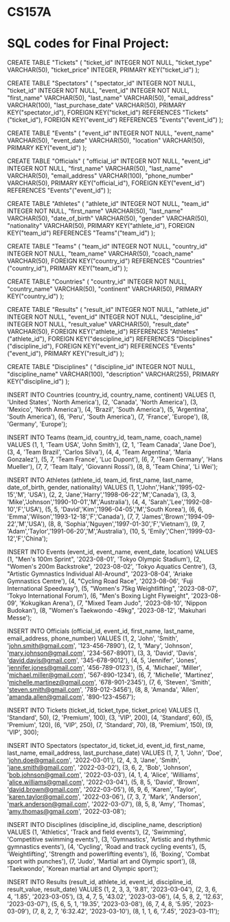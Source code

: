 # CS157A
# SQL codes for Final Project:




CREATE TABLE "Tickets" (
	"ticket_id"	INTEGER NOT NULL,
	"ticket_type"	VARCHAR(50),
	"ticket_price"	INTEGER,
	PRIMARY KEY("ticket_id")
);

CREATE TABLE "Spectators" (
	"spectator_id"	INTEGER NOT NULL,
	"ticket_id"	INTEGER NOT NULL,
	"event_id"	INTEGER NOT NULL,
	"first_name"	VARCHAR(50),
	"last_name"	VARCHAR(50),
	"email_address"	VARCHAR(100),
	"last_purchase_date"	VARCHAR(50),
	PRIMARY KEY("spectator_id"),
	FOREIGN KEY("ticket_id") REFERENCES "Tickets"("ticket_id"),
	FOREIGN KEY("event_id") REFERENCES "Events"("event_id")
);

CREATE TABLE "Events" (
	"event_id"	INTEGER NOT NULL,
	"event_name"	VARCHAR(50),
	"event_date"	VARCHAR(50),
	"location"	VARCHAR(50),
	PRIMARY KEY("event_id")
);

CREATE TABLE "Officials" (
	"official_id"	INTEGER NOT NULL,
	"event_id"	INTEGER NOT NULL,
	"first_name"	VARCHAR(50),
	"last_name"	VARCHAR(50),
	"email_address"	VARCHAR(100),
	"phone_number"	VARCHAR(50),
	PRIMARY KEY("official_id"),
	FOREIGN KEY("event_id") REFERENCES "Events"("event_id")
);

CREATE TABLE "Athletes" (
	"athlete_id"	INTEGER NOT NULL,
	"team_id"	INTEGER NOT NULL,
	"first_name"	VARCHAR(50),
	"last_name"	VARCHAR(50),
	"date_of_birth"	VARCHAR(50),
	"gender"	VARCHAR(50),
	"nationality"	VARCHAR(50),
	PRIMARY KEY("athlete_id"),
	FOREIGN KEY("team_id") REFERENCES "Teams"("team_id")
);

CREATE TABLE "Teams" (
	"team_id"	INTEGER NOT NULL,
	"country_id"	INTEGER NOT NULL,
	"team_name"	VARCHAR(50),
	"coach_name"	VARCHAR(50),
	FOREIGN KEY("country_id") REFERENCES "Countries"("country_id"),
	PRIMARY KEY("team_id")
);

CREATE TABLE "Countries" (
	"country_id"	INTEGER NOT NULL,
	"country_name"	VARCHAR(50),
	"continent"	VARCHAR(50),
	PRIMARY KEY("country_id")
);

CREATE TABLE "Results" (
	"result_id"	INTEGER NOT NULL,
	"athlete_id"	INTEGER NOT NULL,
	"event_id"	INTEGER NOT NULL,
	"descipline_id"	INTEGER NOT NULL,
	"result_value"	VARCHAR(50),
	"result_date"	VARCHAR(50),
	FOREIGN KEY("athlete_id") REFERENCES "Athletes"("athlete_id"),
	FOREIGN KEY("descipline_id") REFERENCES "Disciplines"("discipline_id"),
	FOREIGN KEY("event_id") REFERENCES "Events"("event_id"),
	PRIMARY KEY("result_id")
);

CREATE TABLE "Disciplines" (
	"discipline_id"	INTEGER NOT NULL,
	"discipline_name"	VARCHAR(100),
	"description"	VARCHAR(255),
	PRIMARY KEY("discipline_id")
);


INSERT INTO Countries (country_id, country_name, continent)
VALUES 
  (1, 'United States', 'North America'),
  (2, 'Canada', 'North America'),
  (3, 'Mexico', 'North America'),
  (4, 'Brazil', 'South America'),
  (5, 'Argentina', 'South America'),
  (6, 'Peru', 'South America'),
  (7, 'France', 'Europe'),
  (8, 'Germany', 'Europe');

INSERT INTO Teams (team_id, country_id, team_name, coach_name)
VALUES 
  (1, 1, 'Team USA', 'John Smith'),
  (2, 1, 'Team Canada', 'Jane Doe'),
  (3, 4, 'Team Brazil', 'Carlos Silva'),
  (4, 4, 'Team Argentina', 'Maria Gonzalez'),
  (5, 7, 'Team France', 'Luc Dupont'),
  (6, 7, 'Team Germany', 'Hans Mueller'),
  (7, 7, 'Team Italy', 'Giovanni Rossi'),
  (8, 8, 'Team China', 'Li Wei');

INSERT INTO Athletes (athlete_id, team_id, first_name, last_name, date_of_birth, gender, nationality)
VALUES (1, 1,'John','Hank','1995-02-15','M', 'USA'),
 (2, 2, 'Jane','Harry','1998-06-22','M','Canada'),
 (3, 3, 'Mike','Johnson','1990-10-01','M','Australia'),
 (4, 4, 'Sarah','Lee','1992-08-10','F','USA'),
 (5, 5, 'David','Kim','1996-04-05','M','South Korea'),
 (6, 6, 'Emma','Wilson','1993-12-18','F','Canada'),
 (7, 7, 'James','Brown','1994-09-22','M','USA'),
 (8, 8, 'Sophia','Nguyen','1997-01-30','F','Vietnam'),
 (9, 7, 'Adam','Taylor','1991-06-20','M','Australia'),
 (10, 5, 'Emily','Chen','1999-03-12','F','China');

INSERT INTO Events (event_id, event_name, event_date, location)
VALUES
  (1, "Men's 100m Sprint", '2023-08-01', 'Tokyo Olympic Stadium'),
  (2, "Women's 200m Backstroke", '2023-08-02', 'Tokyo Aquatics Centre'),
  (3, "Artistic Gymnastics Individual All-Around", '2023-08-04', 'Ariake Gymnastics Centre'),
  (4, "Cycling Road Race", '2023-08-06', 'Fuji International Speedway'),
  (5, "Women's 75kg Weightlifting", '2023-08-07', 'Tokyo International Forum'),
  (6, "Men's Boxing Light Flyweight", '2023-08-09', 'Kokugikan Arena'),
  (7, "Mixed Team Judo", '2023-08-10', 'Nippon Budokan'),
  (8, "Women's Taekwondo -49kg", '2023-08-12', 'Makuhari Messe');

INSERT INTO Officials (official_id, event_id, first_name, last_name, email_address, phone_number) 
VALUES 
  (1, 2, 'John', 'Smith', 'john.smith@gmail.com', '123-456-7890'),
  (2, 1, 'Mary', 'Johnson', 'mary.johnson@gmail.com', '234-567-8901'),
  (3, 3, 'David', 'Davis', 'david.davis@gmail.com', '345-678-9012'),
  (4, 5, 'Jennifer', 'Jones', 'jennifer.jones@gmail.com', '456-789-0123'),
  (5, 4, 'Michael', 'Miller', 'michael.miller@gmail.com', '567-890-1234'),
  (6, 7, 'Michelle', 'Martinez', 'michelle.martinez@gmail.com', '678-901-2345'),
  (7, 6, 'Steven', 'Smith', 'steven.smith@gmail.com', '789-012-3456'),
  (8, 8, 'Amanda', 'Allen', 'amanda.allen@gmail.com', '890-123-4567');


INSERT INTO Tickets (ticket_id, ticket_type, ticket_price)
VALUES 
  (1, 'Standard', 50),
  (2, 'Premium', 100),
  (3, 'VIP', 200),
  (4, 'Standard', 60),
  (5, 'Premium', 120),
  (6, 'VIP', 250),
  (7, 'Standard', 70),
  (8, 'Premium', 150),
  (9, 'VIP', 300);


INSERT INTO Spectators (spectator_id, ticket_id, event_id, first_name, last_name, email_address, last_purchase_date)
VALUES
  (1, 7, 1, 'John', 'Doe', 'john.doe@gmail.com', '2022-03-01'),
  (2, 4, 3, 'Jane', 'Smith', 'jane.smith@gmail.com', '2022-03-02'),
  (3, 6, 2, 'Bob', 'Johnson', 'bob.johnson@gmail.com', '2022-03-03'),
  (4, 1, 4, 'Alice', 'Williams', 'alice.williams@gmail.com', '2022-03-04'),
  (5, 8, 5, 'David', 'Brown', 'david.brown@gmail.com', '2022-03-05'),
  (6, 9, 6, 'Karen', 'Taylor', 'karen.taylor@gmail.com', '2022-03-06'),
  (7, 3, 7, 'Mark', 'Anderson', 'mark.anderson@gmail.com', '2022-03-07'),
  (8, 5, 8, 'Amy', 'Thomas', 'amy.thomas@gmail.com', '2022-03-08');


INSERT INTO Disciplines (discipline_id, discipline_name, description)
VALUES
  (1, 'Athletics', 'Track and field events'),
  (2, 'Swimming', 'Competitive swimming events'),
  (3, 'Gymnastics', 'Artistic and rhythmic gymnastics events'),
  (4, 'Cycling', 'Road and track cycling events'),
  (5, 'Weightlifting', 'Strength and powerlifting events'),
  (6, 'Boxing', 'Combat sport with punches'),
  (7, 'Judo', 'Martial art and Olympic sport'),
  (8, 'Taekwondo', 'Korean martial art and Olympic sport');

INSERT INTO Results (result_id, athlete_id, event_id, discipline_id, result_value, result_date)
VALUES 
    (1, 2, 3, 3, '9.81', '2023-03-04'),
    (2, 3, 6, 4, '1.85', '2023-03-05'),
    (3, 4, 7, 5, '43.02', '2023-03-06'),
    (4, 5, 8, 2, '12.63', '2023-03-07'),
    (5, 6, 5, 1, '19.35', '2023-03-08'),
    (6, 7, 4, 8, '5.95', '2023-03-09'),
    (7, 8, 2, 7, '6:32.42', '2023-03-10'),
    (8, 1, 1, 6, '7.45', '2023-03-11');
